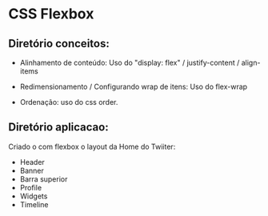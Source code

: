# CSS Flexbox

## Diretório conceitos:
* Alinhamento de conteúdo:
  Uso do "display: flex" / justify-content / align-items
  
* Redimensionamento / Configurando wrap de itens:
  Uso do flex-wrap
  
* Ordenação:
  uso do css order.

## Diretório aplicacao:
  Criado o com flexbox o layout da Home do Twiiter:
  
* Header
* Banner
* Barra superior
* Profile
* Widgets
* Timeline
